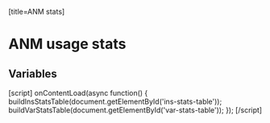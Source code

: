 [title=ANM stats]
# ANM usage stats

<div id="ins-stats-table"></div>

## Variables

<div id="var-stats-table"></div>

[script]
onContentLoad(async function() {
    buildInsStatsTable(document.getElementById('ins-stats-table'));
    buildVarStatsTable(document.getElementById('var-stats-table'));
});
[/script]
